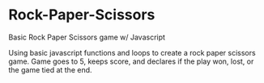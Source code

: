 # Rock-Paper-Scissors
Basic Rock Paper Scissors game w/ Javascript

Using basic javascript functions and loops to create a rock paper scissors game.
Game goes to 5, keeps score, and declares if the play won, lost, or the game tied at the end. 
